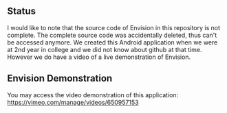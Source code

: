 ## Status

I would like to note that the source code of Envision in this repository is not complete. The complete source code was accidentally deleted, thus can't be accessed anymore. We created this Android application when we were at 2nd year in college and we did not know about github at that time. However we do have a video of a live demonstration of Envision.

## Envision Demonstration

You may access the video demonstration of this application: https://vimeo.com/manage/videos/650957153

